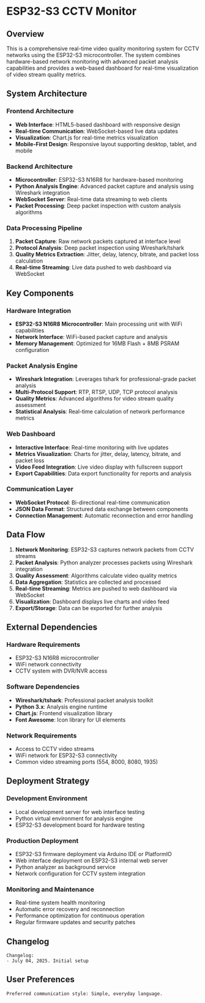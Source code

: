 # ESP32-S3 CCTV Monitor

## Overview

This is a comprehensive real-time video quality monitoring system for CCTV networks using the ESP32-S3 microcontroller. The system combines hardware-based network monitoring with advanced packet analysis capabilities and provides a web-based dashboard for real-time visualization of video stream quality metrics.

## System Architecture

### Frontend Architecture
- **Web Interface**: HTML5-based dashboard with responsive design
- **Real-time Communication**: WebSocket-based live data updates
- **Visualization**: Chart.js for real-time metrics visualization
- **Mobile-First Design**: Responsive layout supporting desktop, tablet, and mobile

### Backend Architecture
- **Microcontroller**: ESP32-S3 N16R8 for hardware-based monitoring
- **Python Analysis Engine**: Advanced packet capture and analysis using Wireshark integration
- **WebSocket Server**: Real-time data streaming to web clients
- **Packet Processing**: Deep packet inspection with custom analysis algorithms

### Data Processing Pipeline
1. **Packet Capture**: Raw network packets captured at interface level
2. **Protocol Analysis**: Deep packet inspection using Wireshark/tshark
3. **Quality Metrics Extraction**: Jitter, delay, latency, bitrate, and packet loss calculation
4. **Real-time Streaming**: Live data pushed to web dashboard via WebSocket

## Key Components

### Hardware Integration
- **ESP32-S3 N16R8 Microcontroller**: Main processing unit with WiFi capabilities
- **Network Interface**: WiFi-based packet capture and analysis
- **Memory Management**: Optimized for 16MB Flash + 8MB PSRAM configuration

### Packet Analysis Engine
- **Wireshark Integration**: Leverages tshark for professional-grade packet analysis
- **Multi-Protocol Support**: RTP, RTSP, UDP, TCP protocol analysis
- **Quality Metrics**: Advanced algorithms for video stream quality assessment
- **Statistical Analysis**: Real-time calculation of network performance metrics

### Web Dashboard
- **Interactive Interface**: Real-time monitoring with live updates
- **Metrics Visualization**: Charts for jitter, delay, latency, bitrate, and packet loss
- **Video Feed Integration**: Live video display with fullscreen support
- **Export Capabilities**: Data export functionality for reports and analysis

### Communication Layer
- **WebSocket Protocol**: Bi-directional real-time communication
- **JSON Data Format**: Structured data exchange between components
- **Connection Management**: Automatic reconnection and error handling

## Data Flow

1. **Network Monitoring**: ESP32-S3 captures network packets from CCTV streams
2. **Packet Analysis**: Python analyzer processes packets using Wireshark integration
3. **Quality Assessment**: Algorithms calculate video quality metrics
4. **Data Aggregation**: Statistics are collected and processed
5. **Real-time Streaming**: Metrics are pushed to web dashboard via WebSocket
6. **Visualization**: Dashboard displays live charts and video feed
7. **Export/Storage**: Data can be exported for further analysis

## External Dependencies

### Hardware Requirements
- ESP32-S3 N16R8 microcontroller
- WiFi network connectivity
- CCTV system with DVR/NVR access

### Software Dependencies
- **Wireshark/tshark**: Professional packet analysis toolkit
- **Python 3.x**: Analysis engine runtime
- **Chart.js**: Frontend visualization library
- **Font Awesome**: Icon library for UI elements

### Network Requirements
- Access to CCTV video streams
- WiFi network for ESP32-S3 connectivity
- Common video streaming ports (554, 8000, 8080, 1935)

## Deployment Strategy

### Development Environment
- Local development server for web interface testing
- Python virtual environment for analysis engine
- ESP32-S3 development board for hardware testing

### Production Deployment
- ESP32-S3 firmware deployment via Arduino IDE or PlatformIO
- Web interface deployment on ESP32-S3 internal web server
- Python analyzer as background service
- Network configuration for CCTV system integration

### Monitoring and Maintenance
- Real-time system health monitoring
- Automatic error recovery and reconnection
- Performance optimization for continuous operation
- Regular firmware updates and security patches

## Changelog

```
Changelog:
- July 04, 2025. Initial setup
```

## User Preferences

```
Preferred communication style: Simple, everyday language.
```
